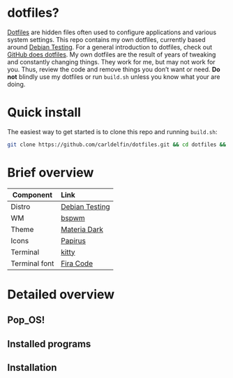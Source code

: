 # dotfiles?

[Dotfiles](https://en.wikipedia.org/wiki/Hidden_file_and_hidden_directory#Unix_and_Unix-like_environments) are hidden files often used to configure applications and various system settings. This repo contains my own dotfiles, currently based around [Debian Testing](https://wiki.debian.org/DebianTesting). For a general introduction to dotfiles, check out [GitHub does dotfiles](https://dotfiles.github.io/). My own dotfiles are the result of years of tweaking and constantly changing things. They work for me, but may not work for you. Thus, review the code and remove things you don’t want or need. **Do not** blindly use my dotfiles or run `build.sh` unless you know what your are doing.

# Quick install

The easiest way to get started is to clone this repo and running `build.sh`:

```bash
git clone https://github.com/carldelfin/dotfiles.git && cd dotfiles && bash build.sh
```

# Brief overview

| Component           | Link                                            |
| --------------------| :-----------------------------------------------|
| Distro              | [Debian Testing](https://wiki.debian.org/DebianTesting)|
| WM                  | [bspwm](https://github.com/baskerville/bspwm)   |
| Theme               | [Materia Dark](https://github.com/nana-4/materia-theme) |
| Icons               | [Papirus](https://github.com/PapirusDevelopmentTeam/papirus-icon-theme)|
| Terminal            | [kitty](https://sw.kovidgoyal.net/kitty/)       |
| Terminal font       | [Fira Code](https://github.com/tonsky/FiraCode) |

# Detailed overview

## Pop_OS!

## Installed programs

## Installation
